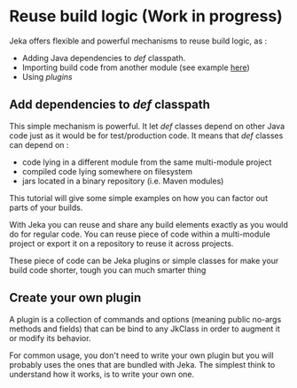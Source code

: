 # Reuse build logic (Work in progress)

Jeka offers flexible and powerful mechanisms to reuse build logic, as : 

- Adding Java dependencies to *def* classpath.
- Importing build code from another module (see example [here](https://github.com/jerkar/working-examples/tree/master/springboot-multi-modules))
- Using *plugins*

## Add dependencies to *def* classpath

This simple mechanism is powerful. It let *def* classes depend on other Java code just as it would be
for test/production code. It means that *def* classes can depend on :

- code lying in a different module from the same multi-module project
- compiled code lying somewhere on filesystem
- jars located in a binary repository (i.e. Maven modules)

This tutorial will give some simple examples on how you can factor out parts of your builds. 


With Jeka you can reuse and share any build elements exactly as you would do for regular code.
You can reuse piece of code within a multi-module project or export it on a repository to reuse it 
across projects.

These piece of code can be Jeka plugins or simple classes for make your build code shorter, tough you
can much smarter thing 




## Create your own plugin

A plugin is a collection of commands and options (meaning public no-args methods and fields) that can be bind to any 
JkClass in order to augment it or modify its behavior. 

For common usage, you don't need to write your own plugin but you will probably uses the ones that are bundled with 
Jeka. The simplest think to understand how it works, is to write your own one.

